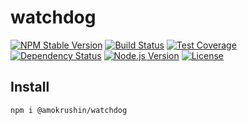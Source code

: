 # watchdog
[![NPM Stable Version][npm-stable-version-image]][npm-url]
[![Build Status][travis-master-image]][travis-url]
[![Test Coverage][codecov-image]][codecov-url-master]
[![Dependency Status][david-image]][david-url-master]
[![Node.js Version][node-version-image]][node-version-url]
[![License][license-image]][license-url]


## Install

```bash
npm i @amokrushin/watchdog
```




[npm-stable-version-image]: https://img.shields.io/npm/v/@amokrushin/watchdog.svg
[npm-url]: https://www.npmjs.com/package/@amokrushin/watchdog
[travis-master-image]: https://img.shields.io/travis/amokrushin/watchdog/master.svg
[travis-url]: https://travis-ci.org/amokrushin/watchdog
[codecov-image]: https://img.shields.io/codecov/c/github/amokrushin/watchdog/master.svg
[codecov-url-master]: https://codecov.io/github/amokrushin/watchdog?branch=master
[david-image]: https://img.shields.io/david/amokrushin/watchdog.svg
[david-url-master]: https://david-dm.org/amokrushin/watchdog
[node-version-image]: https://img.shields.io/node/v/@amokrushin/watchdog.svg
[node-version-url]: https://nodejs.org/en/download/
[license-image]: https://img.shields.io/npm/l/watchdog.svg
[license-url]: https://raw.githubusercontent.com/amokrushin/watchdog/master/LICENSE
